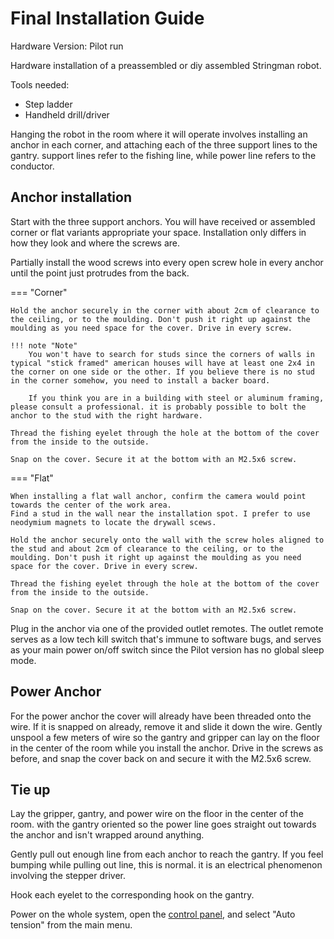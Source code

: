 # Final Installation Guide

Hardware Version: Pilot run

Hardware installation of a preassembled or diy assembled Stringman robot.

Tools needed:  

 - Step ladder
 - Handheld drill/driver

Hanging the robot in the room where it will operate involves installing an anchor in each corner, and attaching each of the three support lines to the gantry. support lines refer to the fishing line, while power line refers to the conductor.

## Anchor installation

Start with the three support anchors. You will have received or assembled corner or flat variants appropriate your space.
Installation only differs in how they look and where the screws are. 

Partially install the wood screws into every open screw hole in every anchor until the point just protrudes from the back.

=== "Corner"
    
    Hold the anchor securely in the corner with about 2cm of clearance to the ceiling, or to the moulding. Don't push it right up against the moulding as you need space for the cover. Drive in every screw.
    
	!!! note "Note"
	    You won't have to search for studs since the corners of walls in typical "stick framed" american houses will have at least one 2x4 in the corner on one side or the other. If you believe there is no stud in the corner somehow, you need to install a backer board.  
        
	    If you think you are in a building with steel or aluminum framing, please consult a professional. it is probably possible to bolt the anchor to the stud with the right hardware.
    
	Thread the fishing eyelet through the hole at the bottom of the cover from the inside to the outside.
    
	Snap on the cover. Secure it at the bottom with an M2.5x6 screw.

=== "Flat"	
    
    When installing a flat wall anchor, confirm the camera would point towards the center of the work area.  
    Find a stud in the wall near the installation spot. I prefer to use neodymium magnets to locate the drywall scews.
    
    Hold the anchor securely onto the wall with the screw holes aligned to the stud and about 2cm of clearance to the ceiling, or to the moulding. Don't push it right up against the moulding as you need space for the cover. Drive in every screw.
    
	Thread the fishing eyelet through the hole at the bottom of the cover from the inside to the outside.
    
	Snap on the cover. Secure it at the bottom with an M2.5x6 screw.

Plug in the anchor via one of the provided outlet remotes. The outlet remote serves as a low tech kill switch that's immune to software bugs, and serves as your main power on/off switch since the Pilot version has no global sleep mode.

## Power Anchor

For the power anchor the cover will already have been threaded onto the wire. If it is snapped on already, remove it and slide it down the wire. Gently unspool a few meters of wire so the gantry and gripper can lay on the floor in the center of the room while you install the anchor. Drive in the screws as before, and snap the cover back on and secure it with the M2.5x6 screw.

## Tie up

Lay the gripper, gantry, and power wire on the floor in the center of the room. with the gantry oriented so the power line goes straight out towards the anchor and isn't wrapped around anything.  

Gently pull out enough line from each anchor to reach the gantry. If you feel bumping while pulling out line, this is normal. it is an electrical phenomenon involving the stepper driver.

Hook each eyelet to the corresponding hook on the gantry.

Power on the whole system, open the [control panel](usage_guide.md), and select "Auto tension" from the main menu.